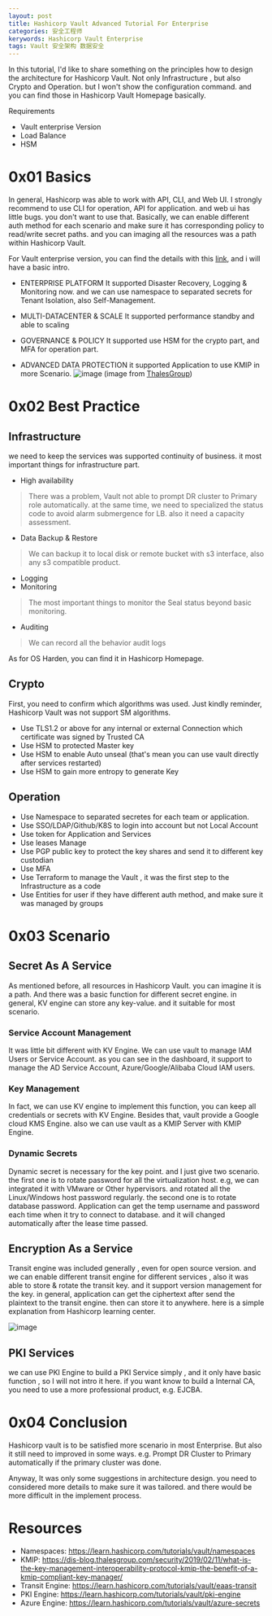 ```yaml
---
layout: post
title: Hashicorp Vault Advanced Tutorial For Enterprise
categories: 安全工程师
kerywords: Hashicorp Vault Enterprise
tags: Vault 安全架构 数据安全
---
```


In this tutorial, I'd like to share something on the principles how to design the architecture for Hashicorp Vault. Not only Infrastructure , but also Crypto and Operation. but I won't show the configuration command. and you can find those in Hashicorp Vault Homepage basically.

Requirements
* Vault enterprise Version
* Load Balance
* HSM

# 0x01 Basics

In general, Hashicorp was able to work with API, CLI, and Web UI.  I strongly recommend to use CLI for operation, API for application. and web ui has little bugs. you don't want to use that.  Basically, we can enable different auth method for each scenario and make sure it has corresponding  policy to read/write secret paths. and you can imaging  all the resources was a path within Hashicorp Vault.

For Vault enterprise version, you can find the details with this [link](https://www.hashicorp.com/products/vault/pricing), and i will have a basic intro.

* ENTERPRISE PLATFORM
It supported Disaster Recovery,  Logging & Monitoring now.  and we can use namespace to separated secrets for Tenant Isolation, also Self-Management.

* MULTI-DATACENTER & SCALE
It supported performance standby and able to scaling 

* GOVERNANCE & POLICY
It supported use HSM for the crypto part, and MFA for operation part.

* ADVANCED DATA PROTECTION
it supported Application to use KMIP in more Scenario.
![image](https://user-images.githubusercontent.com/12653147/110409935-083b1580-80c3-11eb-85ca-93dd3ccdfcaa.png)
(image from [ThalesGroup](https://dis-blog.thalesgroup.com/security/2019/02/11/what-is-the-key-management-interoperability-protocol-kmip-the-benefit-of-a-kmip-compliant-key-manager/))

# 0x02 Best Practice

## Infrastructure

we need to keep the services  was supported continuity of business.  it most important things for infrastructure part.

* High availability 
> There was a problem, Vault not able to prompt DR cluster to Primary role automatically. at the same time, we need to specialized the status code to avoid alarm submergence for LB.  also it need a capacity assessment.
* Data Backup & Restore
> We can backup it to  local disk or remote bucket with s3 interface, also any s3 compatible product.
* Logging
* Monitoring
> The most important things to monitor the Seal status beyond basic monitoring.
* Auditing
> We can record all the behavior audit logs

As for OS Harden, you can find it in Hashicorp Homepage.

## Crypto

First, you need to confirm which  algorithms was used.  Just kindly reminder, Hashicorp Vault was not support SM algorithms.
* Use TLS1.2 or above for any internal or external Connection which certificate was signed by Trusted CA
* Use HSM to protected Master key 
* Use HSM to enable Auto unseal (that's mean you can use vault directly  after services restarted) 
* Use HSM to gain more entropy to generate Key


## Operation

* Use Namespace to separated  secretes for each team or application.
* Use SSO/LDAP/Github/K8S to login into account but not  Local Account
* Use token for Application and Services
* Use leases Manage
* Use PGP public key to protect the  key shares and send it to different key custodian
* Use MFA
* Use Terraform to manage the Vault , it was the first step to the Infrastructure as a code
* Use Entities for user if they have different auth method, and make sure it was managed by groups 

# 0x03 Scenario

## Secret As A Service
As mentioned before, all resources in Hashicorp Vault. you can imagine it is a path.  And there was a basic function  for  different secret engine. in general, KV engine can store any key-value.  and it suitable  for most scenario.   

### Service Account Management 
It was little bit different with KV Engine.  We can use vault to manage IAM Users or Service Account. as you can see in the dashboard, it support to manage the AD Service Account, Azure/Google/Alibaba Cloud IAM users. 

### Key Management 
In fact, we can use KV engine to implement this function, you can keep all credentials or secrets with KV Engine.  Besides that, vault provide a Google cloud KMS Engine.  also we can use vault as a KMIP Server with KMIP Engine. 

### Dynamic Secrets
Dynamic secret  is necessary for the key point. and I just give two scenario.  the first one is to rotate password for all the virtualization host.  e.g, we can integrated it with VMware or Other hypervisors. and rotated all the Linux/Windows host password regularly.  the second one is to rotate database password.  Application can get the temp username and password  each time when it try to connect  to database.  and it will changed automatically  after the lease time passed.

## Encryption As a Service
Transit engine was included generally ,  even for open source version. and we can enable different transit engine for different services , also it was able to store & rotate the transit key.  and it support version management for the key.  in general,  application can get the ciphertext after send the plaintext to the transit engine. then can store it to anywhere.  here is a simple explanation from Hashicorp learning center. 

![image](https://user-images.githubusercontent.com/12653147/110428807-ddfa4f80-80e4-11eb-9d2e-d7ed2ba5d26e.png)

## PKI Services 
we can use PKI Engine to build a  PKI Service simply , and it only have basic function , so I will not intro it here. if you want know to build a Internal CA, you need to use a more professional product, e.g. EJCBA.  

# 0x04 Conclusion 

Hashicorp vault is to be satisfied more scenario in most Enterprise.  But also it still need to improved in some ways.  e.g. Prompt DR Cluster to Primary  automatically if the primary cluster was done.   

Anyway,  It was only some suggestions in architecture design. you need to considered more details to make sure it was tailored.  and there would be more difficult in the implement process.  

# Resources
* Namespaces: https://learn.hashicorp.com/tutorials/vault/namespaces
* KMIP:  https://dis-blog.thalesgroup.com/security/2019/02/11/what-is-the-key-management-interoperability-protocol-kmip-the-benefit-of-a-kmip-compliant-key-manager/
* Transit Engine: https://learn.hashicorp.com/tutorials/vault/eaas-transit
* PKI Engine: https://learn.hashicorp.com/tutorials/vault/pki-engine
* Azure Engine: https://learn.hashicorp.com/tutorials/vault/azure-secrets